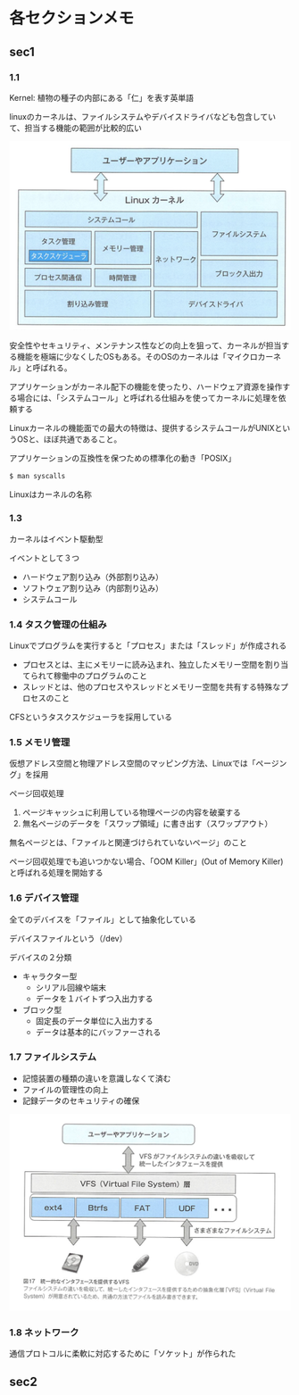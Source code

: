 # 各セクションメモ

## sec1

### 1.1
Kernel: 植物の種子の内部にある「仁」を表す英単語

linuxのカーネルは、ファイルシステムやデバイスドライバなども包含していて、担当する機能の範囲が比較的広い

![kernel](img/kernel.png)

安全性やセキュリティ、メンテナンス性などの向上を狙って、カーネルが担当する機能を極端に少なくしたOSもある。そのOSのカーネルは「マイクロカーネル」と呼ばれる。

アプリケーションがカーネル配下の機能を使ったり、ハードウェア資源を操作する場合には、「システムコール」と呼ばれる仕組みを使ってカーネルに処理を依頼する

Linuxカーネルの機能面での最大の特徴は、提供するシステムコールがUNIXというOSと、ほぼ共通であること。

アプリケーションの互換性を保つための標準化の動き「POSIX」

```sh
$ man syscalls
```

Linuxはカーネルの名称

### 1.3
カーネルはイベント駆動型

イベントとして３つ

- ハードウェア割り込み（外部割り込み）
- ソフトウェア割り込み（内部割り込み）
- システムコール

### 1.4 タスク管理の仕組み
Linuxでプログラムを実行すると「プロセス」または「スレッド」が作成される

- プロセスとは、主にメモリーに読み込まれ、独立したメモリー空間を割り当てられて稼働中のプログラムのこと
- スレッドとは、他のプロセスやスレッドとメモリー空間を共有する特殊なプロセスのこと

CFSというタスクスケジューラを採用している

### 1.5 メモリ管理
仮想アドレス空間と物理アドレス空間のマッピング方法、Linuxでは「ページング」を採用

ページ回収処理

1. ページキャッシュに利用している物理ページの内容を破棄する
2. 無名ページのデータを「スワップ領域」に書き出す（スワップアウト）

無名ページとは、「ファイルと関連づけられていないページ」のこと

ページ回収処理でも追いつかない場合、「OOM Killer」(Out of Memory Killer)と呼ばれる処理を開始する

### 1.6 デバイス管理
全てのデバイスを「ファイル」として抽象化している

デバイスファイルという（/dev）

デバイスの２分類

- キャラクター型
  - シリアル回線や端末
  - データを１バイトずつ入出力する
- ブロック型
  - 固定長のデータ単位に入出力する
  - データは基本的にバッファーされる

### 1.7 ファイルシステム
- 記憶装置の種類の違いを意識しなくて済む
- ファイルの管理性の向上
- 記録データのセキュリティの確保

![](img/file.png)

### 1.8 ネットワーク
通信プロトコルに柔軟に対応するために「ソケット」が作られた


## sec2




